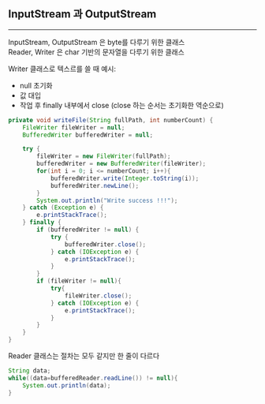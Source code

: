 ## InputStream 과 OutputStream

---

InputStream, OutputStream 은 byte를 다루기 위한 클래스<br>
Reader, Writer 은 char 기반의 문자열을 다루기 위한 클래스


Writer 클래스로 텍스르를 쓸 때 예시: 
- null 초기화
- 값 대입
- 작업 후 finally 내부에서 close (close 하는 순서는 초기화한 역순으로)
```java
private void writeFile(String fullPath, int numberCount) {
    FileWriter fileWriter = null;
    BufferedWriter bufferedWriter = null;

    try {
        fileWriter = new FileWriter(fullPath);
        bufferedWriter = new BufferedWriter(fileWriter);
        for(int i = 0; i <= numberCount; i++){
            bufferedWriter.write(Integer.toString(i));
            bufferedWriter.newLine();
        }
        System.out.println("Write success !!!");
    } catch (Exception e) {
        e.printStackTrace();
    } finally {
        if (bufferedWriter != null) {
            try {
                bufferedWriter.close();
            } catch (IOException e) {
                e.printStackTrace();
            }
        }
        if (fileWriter != null){
            try{
                fileWriter.close();
            } catch (IOException e) {
                e.printStackTrace();
            }
        }
    }
}
```

Reader 클래스는 절차는 모두 같지만 한 줄이 다르다

```java
String data;
while((data=bufferedReader.readLine()) != null){
    System.out.println(data);
}
```

